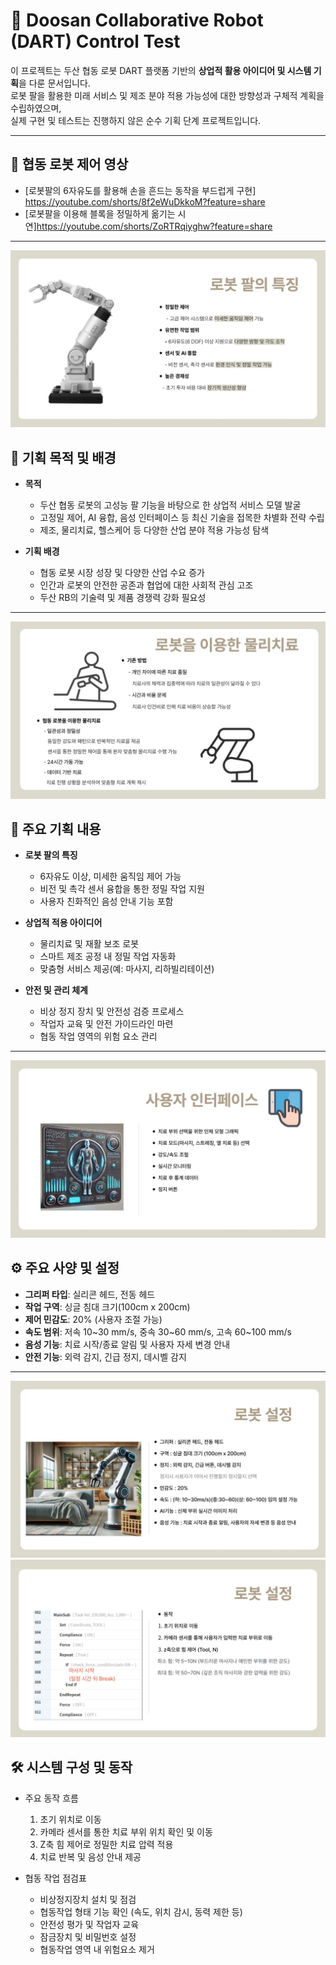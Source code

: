 # 🤖 Doosan Collaborative Robot (DART) Control Test

이 프로젝트는 두산 협동 로봇 DART 플랫폼 기반의 **상업적 활용 아이디어 및 시스템 기획**을 다룬 문서입니다.  
로봇 팔을 활용한 미래 서비스 및 제조 분야 적용 가능성에 대한 방향성과 구체적 계획을 수립하였으며,  
실제 구현 및 테스트는 진행하지 않은 순수 기획 단계 프로젝트입니다.

---
## 🎥 협동 로봇 제어 영상
- [로봇팔의 6자유도를 활용해 손을 흔드는 동작을 부드럽게 구현] https://youtube.com/shorts/8f2eWuDkkoM?feature=share
- [로봇팔을 이용해 블록을 정밀하게 옮기는 시연]https://youtube.com/shorts/ZoRTRqiyghw?feature=share
---
![로봇 팔](./docs/A_1%20협동1%20발표자료_page-0003.jpg)



## 📌 기획 목적 및 배경

- **목적**  
  - 두산 협동 로봇의 고성능 팔 기능을 바탕으로 한 상업적 서비스 모델 발굴  
  - 고정밀 제어, AI 융합, 음성 인터페이스 등 최신 기술을 접목한 차별화 전략 수립  
  - 제조, 물리치료, 헬스케어 등 다양한 산업 분야 적용 가능성 탐색

- **기획 배경**  
  - 협동 로봇 시장 성장 및 다양한 산업 수요 증가  
  - 인간과 로봇의 안전한 공존과 협업에 대한 사회적 관심 고조  
  - 두산 RB의 기술력 및 제품 경쟁력 강화 필요성
---
![기획 내용](./docs/A_1%20협동1%20발표자료_page-0004.jpg)

## 📝 주요 기획 내용

- **로봇 팔의 특징**  
  - 6자유도 이상, 미세한 움직임 제어 가능  
  - 비전 및 촉각 센서 융합을 통한 정밀 작업 지원  
  - 사용자 친화적인 음성 안내 기능 포함  

- **상업적 적용 아이디어**  
  - 물리치료 및 재활 보조 로봇  
  - 스마트 제조 공정 내 정밀 작업 자동화  
  - 맞춤형 서비스 제공(예: 마사지, 리하빌리테이션)  

- **안전 및 관리 체계**  
  - 비상 정지 장치 및 안전성 검증 프로세스  
  - 작업자 교육 및 안전 가이드라인 마련  
  - 협동 작업 영역의 위험 요소 관리
---
![기획 내용](./docs/A_1%20협동1%20발표자료_page-0005.jpg)

## ⚙️ 주요 사양 및 설정

- **그리퍼 타입**: 실리콘 헤드, 전동 헤드  
- **작업 구역**: 싱글 침대 크기(100cm x 200cm)  
- **제어 민감도**: 20% (사용자 조절 가능)  
- **속도 범위**: 저속 10~30 mm/s, 중속 30~60 mm/s, 고속 60~100 mm/s  
- **음성 기능**: 치료 시작/종료 알림 및 사용자 자세 변경 안내  
- **안전 기능**: 외력 감지, 긴급 정지, 데시벨 감지  
---
![기획 내용](./docs/A_1%20협동1%20발표자료_page-0006.jpg)
![기획 내용](./docs/A_1%20협동1%20발표자료_page-0007.jpg)

## 🛠 시스템 구성 및 동작

- 주요 동작 흐름  
  1. 초기 위치로 이동  
  2. 카메라 센서를 통한 치료 부위 위치 확인 및 이동  
  3. Z축 힘 제어로 정밀한 치료 압력 적용  
  4. 치료 반복 및 음성 안내 제공  

- 협동 작업 점검표  
  - 비상정지장치 설치 및 점검  
  - 협동작업 형태 기능 확인 (속도, 위치 감시, 동력 제한 등)  
  - 안전성 평가 및 작업자 교육  
  - 잠금장치 및 비밀번호 설정  
  - 협동작업 영역 내 위험요소 제거  

